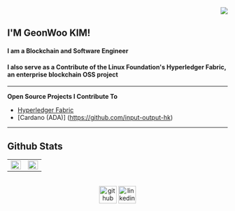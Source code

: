 <div align="right">
<img src="https://komarev.com/ghpvc/?username=kgeonw&style=flat" align="right" />
</div>
  

<br/>  

## I'M GeonWoo KIM!
#### I am a Blockchain and Software Engineer
#### I also serve as a Contribute of the Linux Foundation's Hyperledger Fabric, an enterprise blockchain OSS project

---

**Open Source Projects I Contribute To**

- [Hyperledger Fabric](https://github.com/hyperledger/fabric)
- [Cardano (ADA)] (https://github.com/input-output-hk)

---

## Github Stats  
<table><tr><td valign="top" width="50%">

<img src="https://github-readme-stats.vercel.app/api?username=kgeonw&show_icons=true&count_private=true&hide_border=true" align="left" style="width: 100%" />

</td><td valign="top" width="50%">

<img src="https://github-readme-stats.vercel.app/api/top-langs/?username=kgeonw&hide_border=true&layout=compact" align="left" style="width: 100%" />

</td></tr></table>  

<br/>  


<div align="center">
  <a href="https://github.com/kgeonw"> <img src='https://cdn.jsdelivr.net/npm/simple-icons@3.0.1/icons/github.svg' alt='github' height='40' ></a>  
  <a href="https://www.linkedin.com/in/kgeonw/"><img src='https://cdn.jsdelivr.net/npm/simple-icons@3.0.1/icons/linkedin.svg' alt='linkedin' height='40'> </a>
</div>


<!--
**kgeonw/kgeonw** is a ✨ _special_ ✨ repository because its `README.md` (this file) appears on your GitHub profile.

Here are some ideas to get you started:

- 🔭 I’m currently working on ...
- 🌱 I’m currently learning ...
- 👯 I’m looking to collaborate on ...
- 🤔 I’m looking for help with ...
- 💬 Ask me about ...
- 📫 How to reach me: ...
- 😄 Pronouns: ...
- ⚡ Fun fact: ...
-->
